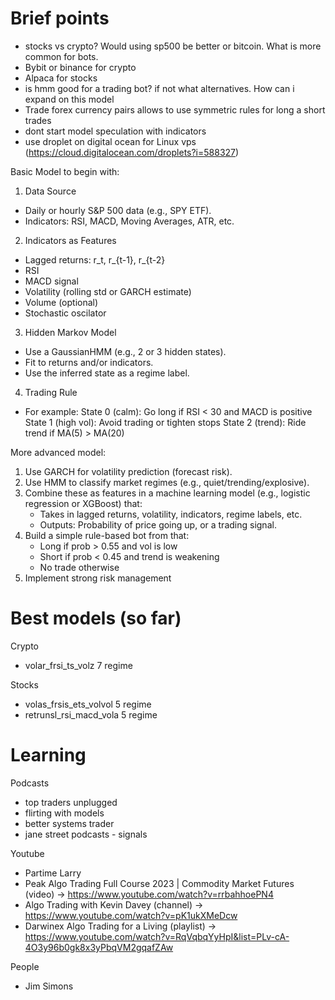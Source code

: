 
# Brief points
- stocks vs crypto? Would using sp500 be better or bitcoin. What is more common for bots.
- Bybit or binance for crypto
- Alpaca for stocks
- is hmm good for a trading bot? if not what alternatives. How can i expand on this model
- Trade forex currency pairs
    allows to use symmetric rules for long a short trades
- dont start model speculation with indicators
- use droplet on digital ocean for Linux vps (https://cloud.digitalocean.com/droplets?i=588327)

Basic Model to begin with:
1. Data Source
- Daily or hourly S&P 500 data (e.g., SPY ETF).
- Indicators: RSI, MACD, Moving Averages, ATR, etc.

2. Indicators as Features
- Lagged returns: r_t, r_{t-1}, r_{t-2}
- RSI
- MACD signal
- Volatility (rolling std or GARCH estimate)
- Volume (optional)
- Stochastic oscilator

3. Hidden Markov Model
- Use a GaussianHMM (e.g., 2 or 3 hidden states).
- Fit to returns and/or indicators.
- Use the inferred state as a regime label.

4. Trading Rule
- For example:
    State 0 (calm): Go long if RSI < 30 and MACD is positive
    State 1 (high vol): Avoid trading or tighten stops
    State 2 (trend): Ride trend if MA(5) > MA(20)

More advanced model:

1. Use GARCH for volatility prediction (forecast risk).
2. Use HMM to classify market regimes (e.g., quiet/trending/explosive).
3. Combine these as features in a machine learning model (e.g., logistic regression or XGBoost) that:
    - Takes in lagged returns, volatility, indicators, regime labels, etc.
    - Outputs: Probability of price going up, or a trading signal.
4. Build a simple rule-based bot from that:
    - Long if prob > 0.55 and vol is low
    - Short if prob < 0.45 and trend is weakening
    - No trade otherwise
5. Implement strong risk management

# Best models (so far)

Crypto
- volar_frsi_ts_volz 7 regime

Stocks
- volas_frsis_ets_volvol 5 regime
- retrunsl_rsi_macd_vola 5 regime

# Learning

Podcasts
- top traders unplugged
- flirting with models
- better systems trader
- jane street podcasts - signals

Youtube
- Partime Larry
 - Peak Algo Trading Full Course 2023 | Commodity Market Futures (video) -> https://www.youtube.com/watch?v=rrbahhoePN4
 - Algo Trading with Kevin Davey (channel) -> https://www.youtube.com/watch?v=pK1ukXMeDcw
 - Darwinex Algo Trading for a Living (playlist) -> https://www.youtube.com/watch?v=RqVqbqYyHpI&list=PLv-cA-4O3y96b0gk8x3yPbqVM2gqafZAw
 
People
- Jim Simons
